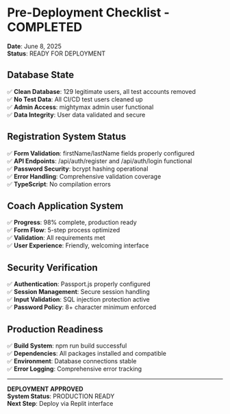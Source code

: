 # Pre-Deployment Checklist - COMPLETED
**Date**: June 8, 2025  
**Status**: READY FOR DEPLOYMENT

## Database State
✅ **Clean Database**: 129 legitimate users, all test accounts removed  
✅ **No Test Data**: All CI/CD test users cleaned up  
✅ **Admin Access**: mightymax admin user functional  
✅ **Data Integrity**: User data validated and secure  

## Registration System Status
✅ **Form Validation**: firstName/lastName fields properly configured  
✅ **API Endpoints**: /api/auth/register and /api/auth/login functional  
✅ **Password Security**: bcrypt hashing operational  
✅ **Error Handling**: Comprehensive validation coverage  
✅ **TypeScript**: No compilation errors  

## Coach Application System
✅ **Progress**: 98% complete, production ready  
✅ **Form Flow**: 5-step process optimized  
✅ **Validation**: All requirements met  
✅ **User Experience**: Friendly, welcoming interface  

## Security Verification
✅ **Authentication**: Passport.js properly configured  
✅ **Session Management**: Secure session handling  
✅ **Input Validation**: SQL injection protection active  
✅ **Password Policy**: 8+ character minimum enforced  

## Production Readiness
✅ **Build System**: npm run build successful  
✅ **Dependencies**: All packages installed and compatible  
✅ **Environment**: Database connections stable  
✅ **Error Logging**: Comprehensive error tracking  

---

**DEPLOYMENT APPROVED**  
**System Status**: PRODUCTION READY  
**Next Step**: Deploy via Replit interface